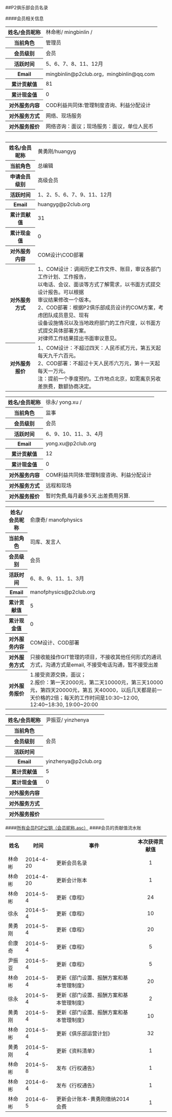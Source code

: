 ##P2俱乐部会员名录

####会员相关信息
<table>
<tr><th>姓名/会员昵称</th><td>林命彬/ mingbinlin /</td></tr>
<tr><th>当前角色</th><td>管理员</td></tr>
<tr><th>会员级别</th><td>会员</td></tr>
<tr><th>活跃时间</th><td>5、6、7、8、11、12月</td></tr>
<tr><th>Email</th><td>mingbinlin@p2club.org，mingbinlin@qq.com</td></tr>
<tr><th>累计贡献值</th><td>81</td></tr>
<tr><th>累计现金值</th><td>0</td></tr>
<tr><th>对外服务内容</th><td>COD利益共同体:管理制度咨询、利益分配设计</td></tr>
<tr><th>对外服务方式</th><td>网络、现场服务</td></tr>
<tr><th>对外服务报价</th><td>网络咨询：面议；现场服务：面议，单位人民币</td></tr>
<table>

<table>
<tr><th>姓名/会员昵称</th><td>黄勇刚/huangyg</td></tr>
<tr><th>当前角色</th><td>总编辑</td></tr>
<tr><th>申请会员级别</th><td>高级会员</td></tr>
<tr><th>活跃时间</th><td>1、2、5、6、7、9、11、12月</td></tr>
<tr><th>Email</th><td>huangyg@p2club.org</td></tr>
<tr><th>累计贡献值</th><td>31</td></tr>
<tr><th>累计现金值</th><td>0</td></tr>
<tr><th>对外服务内容</th><td>COM设计\COD部署</td></tr>
<tr><th>对外服务方式</th><td>1、COM设计：调阅历史工作文件、账目，审议各部门工作计划、工作报告，<br>以电话、会议、面谈等方式了解需求，以书面方式提交设计报告。可以根据<br>审议结果修改一个版本。<br>2、COD部署：根据P2俱乐部成员设计的COM方案，考虑团队成员意见、现有<br>设备设施情况以及当地政府部门的工作尺度，以书面方式提交具体部署方案。<br>对律师工作结果提出书面审议意见。</td></tr>
<tr><th>对外服务报价</th><td>1、COM设计：不超过四天：人民币贰万元，第五天起每天九千六百元。<br>2、COD部署：不超过十天人民币六万元，第十一天起每天一万元。<br>注：提前一个季度预约。工作地点北京，如需离京另收差旅费，数额协商决定。</td></tr>
</table>

<table>
<tr><th>姓名/会员昵称</th><td>徐永/ yong.xu /</td></tr>
<tr><th>当前角色</th><td>监事</td></tr>
<tr><th>会员级别</th><td>会员</td></tr>
<tr><th>活跃时间</th><td>6、9、10、11、3、4月</td></tr>
<tr><th>Email</th><td>yong.xu@p2club.org‍</td></tr>
<tr><th>累计贡献值</th><td>12</td></tr>
<tr><th>累计现金值</th><td>0</td></tr>
<tr><th>对外服务内容</th><td>COM利益共同体:管理制度咨询、利益分配设计</td></tr>
<tr><th>对外服务方式</th><td>远程和现场</td></tr>
<tr><th>对外服务报价</th><td>暂时免费,每月最多5天.出差费用另算.</td></tr>
</table>

<table>
<tr><th>姓名/会员昵称</th><td>俞康奇/ manofphysics</td></tr>
<tr><th>当前角色</th><td>司库、发言人</td></tr>
<tr><th>会员级别</th><td>会员</td></tr>
<tr><th>活跃时间</th><td>6、8、9、11、1、3月</td></tr>
<tr><th>Email</th><td>manofphysics@p2club.org‍‍</td></tr>
<tr><th>累计贡献值</th><td>5</td></tr>
<tr><th>累计现金值</th><td>0</td></tr>
<tr><th>对外服务内容</th><td>COM设计、COD部署</td></tr>
<tr><th>对外服务方式</th><td>只接收能操作GIT管理的项目，不接收其他任何形式的通讯方式，沟通方式是email, 不接受电话沟通，暂不接受出差</td></tr>
<tr><th>对外服务报价</th><td>1.接受资源交换，面议；<br>2.报价：第一天2000元，第二天10000元，第三天10000元，第四天20000元，第五 天40000，以后几天都是前一天价格的2倍；每天的工作时间是10:30~12:00, 12:40~18:30, 19:00~20:00</td></tr>
</table>

<table>
<tr><th>姓名/会员昵称</th><td>尹振亚/ yinzhenya</td></tr>
<tr><th>当前角色</th><td> </td></tr>
<tr><th>会员级别</th><td>会员</td></tr>
<tr><th>活跃时间</th><td> </td></tr>
<tr><th>Email</th><td>yinzhenya@p2club.org‍</td></tr>
<tr><th>累计贡献值</th><td>5</td></tr>
<tr><th>累计现金值</th><td>0</td></tr>
<tr><th>对外服务内容</th><td></td></tr>
<tr><th>对外服务方式</th><td></td></tr>
<tr><th>对外服务报价</th><td></td></tr>
</table>
</table>

####[所有会员PGP公钥（会员昵称.asc）](https://github.com/P2Club/P2Club/tree/master/Log/Member-Key)
####会员的贡献值流水账
<table>
<tr><th>姓名</th><th>时间</th><th>事件</th><th>本次获得贡献值</th</tr>
<tr><td>林命彬</td><td>2014-4-20</td><td>更新会员名录</td><td><center>1</center></td></tr>
<tr><td>林命彬</td><td>2014-4-20</td><td>更新会计账本</td><td><center>1</center></td></tr>
<tr><td>林命彬</td><td>2014-5-4</td><td>更新《章程》</td><td><center>24</center></td></tr>
<tr><td>徐永</td><td>2014-5-4</td><td>更新《章程》</td><td><center>10</center></td></tr>
<tr><td>黄勇刚</td><td>2014-5-4</td><td>更新《章程》</td><td><center>20</center></td></tr>
<tr><td>俞康奇</td><td>2014-5-4</td><td>更新《章程》</td><td><center>5</center></td></tr>
<tr><td>尹振亚</td><td>2014-5-4</td><td>更新《章程》</td><td><center>5</center></td></tr>
<tr><td>林命彬</td><td>2014-5-4</td><td>更新《部门设置、报酬方案和基本管理制度》</td><td><center>20</center></td></tr>
<tr><td>徐永</td><td>2014-5-4</td><td>更新《部门设置、报酬方案和基本管理制度》</td><td><center>2</center></td></tr>
<tr><td>黄勇刚</td><td>2014-5-4</td><td>更新《部门设置、报酬方案和基本管理制度》</td><td><center>10</center></td></tr>
<tr><td>林命彬</td><td>2014-5-4</td><td>更新《俱乐部运营计划》</td><td><center>32</center></td></tr>
<tr><td>黄勇刚</td><td>2014-5-4</td><td>更新《资料清单》</td><td><center>1</center></td></tr>
<tr><td>林命彬</td><td>2014-5-8</td><td>发布《行权通告》</td><td><center>1</center></td></tr>
<tr><td>林命彬</td><td>2014-6-4</td><td>发布《行权通告》</td><td><center>1</center></td></tr>
<tr><td>林命彬</td><td>2014-6-5</td><td>更新会计账本-黄勇刚缴纳2014会费</td><td><center>1</center></td></tr>
</table>

